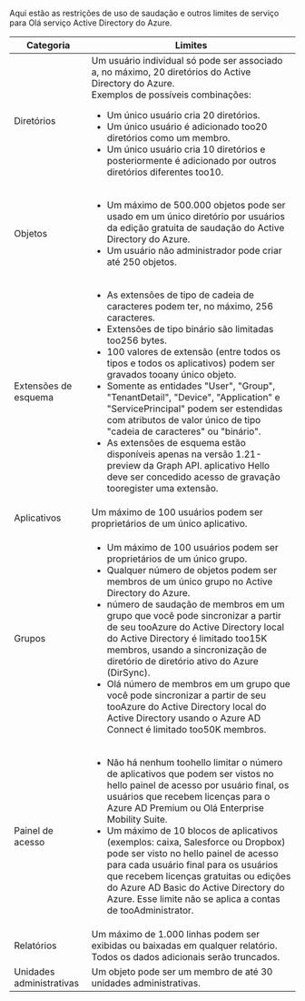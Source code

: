 Aqui estão as restrições de uso de saudação e outros limites de serviço para Olá serviço Active Directory do Azure.

| Categoria | Limites |
| --- | --- |
| Diretórios |Um usuário individual só pode ser associado a, no máximo, 20 diretórios do Active Directory do Azure.<br />Exemplos de possíveis combinações: <ul> <li>Um único usuário cria 20 diretórios.</li><li>Um único usuário é adicionado too20 diretórios como um membro.</li><li>Um único usuário cria 10 diretórios e posteriormente é adicionado por outros diretórios diferentes too10.</li></ul> |
| Objetos |<ul><li>Um máximo de 500.000 objetos pode ser usado em um único diretório por usuários da edição gratuita de saudação do Active Directory do Azure.</li><li>Um usuário não administrador pode criar até 250 objetos.</li></ul> |
| Extensões de esquema |<ul><li>As extensões de tipo de cadeia de caracteres podem ter, no máximo, 256 caracteres. </li><li>Extensões de tipo binário são limitadas too256 bytes.</li><li>100 valores de extensão (entre todos os tipos e todos os aplicativos) podem ser gravados tooany único objeto.</li><li>Somente as entidades "User", "Group", "TenantDetail", "Device", "Application" e "ServicePrincipal" podem ser estendidas com atributos de valor único de tipo "cadeia de caracteres" ou "binário".</li><li>As extensões de esquema estão disponíveis apenas na versão 1.21-preview da Graph API. aplicativo Hello deve ser concedido acesso de gravação tooregister uma extensão.</li></ul> |
| Aplicativos |Um máximo de 100 usuários podem ser proprietários de um único aplicativo. |
| Grupos |<ul><li>Um máximo de 100 usuários podem ser proprietários de um único grupo.</li><li>Qualquer número de objetos podem ser membros de um único grupo no Active Directory do Azure.</li><li>número de saudação de membros em um grupo que você pode sincronizar a partir de seu tooAzure do Active Directory local do Active Directory é limitado too15K membros, usando a sincronização de diretório de diretório ativo do Azure (DirSync).</li><li>Olá número de membros em um grupo que você pode sincronizar a partir de seu tooAzure do Active Directory local do Active Directory usando o Azure AD Connect é limitado too50K membros.</li></ul> |
| Painel de acesso |<ul><li>Não há nenhum toohello limitar o número de aplicativos que podem ser vistos no hello painel de acesso por usuário final, os usuários que recebem licenças para o Azure AD Premium ou Olá Enterprise Mobility Suite.</li><li>Um máximo de 10 blocos de aplicativos (exemplos: caixa, Salesforce ou Dropbox) pode ser visto no hello painel de acesso para cada usuário final para os usuários que recebem licenças gratuitas ou edições do Azure AD Basic do Active Directory do Azure. Esse limite não se aplica a contas de tooAdministrator.</li></ul> |
| Relatórios | Um máximo de 1.000 linhas podem ser exibidas ou baixadas em qualquer relatório. Todos os dados adicionais serão truncados. |
| Unidades administrativas | Um objeto pode ser um membro de até 30 unidades administrativas. |
